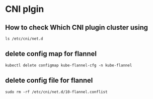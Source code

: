 # CNI plgin

## How to check Which CNI plugin cluster using

```
ls /etc/cni/net.d
```

## delete config map for flannel
```
kubectl delete configmap kube-flannel-cfg -n kube-flannel
```

## delete config file for flannel
```
sudo rm -rf /etc/cni/net.d/10-flannel.conflist
```


